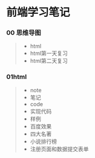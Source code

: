 # 前端学习笔记

### 00 思维导图

>- html
>  - html第一天复习
>  - html第二天复习

### 01html

>- note 
>  - 笔记
>- code 
>  - 实现代码
>- 样例
>  - 百度效果
>  - 四大名著
>  - 小说排行榜
>  - 注册页面和数据提交表单
